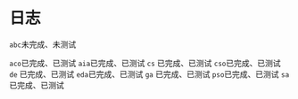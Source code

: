 # 日志

`abc`未完成、未测试

`aco`已完成、已测试
`aia`已完成、已测试
`cs` 已完成、已测试
`cso`已完成、已测试
`de` 已完成、已测试
`eda`已完成、已测试
`ga` 已完成、已测试
`pso`已完成、已测试
`sa` 已完成、已测试
